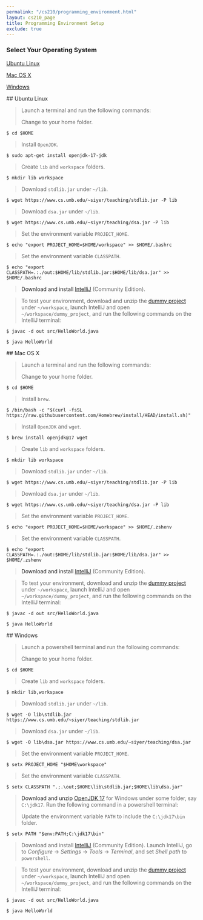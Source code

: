 ```yaml
---
permalink: "/cs210/programming_environment.html"
layout: cs210_page
title: Programming Environment Setup
exclude: true
---
```


### Select Your Operating System

[Ubuntu Linux](#linux)

[Mac OS X](#mac) 

[Windows](#win) 

<a name="linux"/>
## Ubuntu Linux

> Launch a terminal and run the following commands:
>
> Change to your home folder.
```
$ cd $HOME
```
>
> Install `OpenJDK`.
```
$ sudo apt-get install openjdk-17-jdk
```
>
> Create `lib` and `workspace` folders.
```
$ mkdir lib workspace
```
>
> Download `stdlib.jar` under `~/lib`.
```
$ wget https://www.cs.umb.edu/~siyer/teaching/stdlib.jar -P lib
```
>
> Download `dsa.jar` under `~/lib`.
```
$ wget https://www.cs.umb.edu/~siyer/teaching/dsa.jar -P lib
```
>
> Set the environment variable `PROJECT_HOME`.
```
$ echo "export PROJECT_HOME=$HOME/workspace" >> $HOME/.bashrc
```
>
> Set the environment variable `CLASSPATH`.
```
$ echo "export CLASSPATH=.:./out:$HOME/lib/stdlib.jar:$HOME/lib/dsa.jar" >> $HOME/.bashrc
```

> Download and install
[IntelliJ](https://www.jetbrains.com/idea/download/#section=linux) (Community Edition).

> To test your environment, download and unzip the
[dummy project](https://www.cs.umb.edu/~siyer/teaching/cs210/dummy_project.zip) under `~/workspace`, launch IntelliJ and open `~/workspace/dummy_project`, and run the following commands on the IntelliJ terminal:
```
$ javac -d out src/HelloWorld.java
```
>
```
$ java HelloWorld
```

<a name="mac"/>
## Mac OS X

> Launch a terminal and run the following commands: 
>
> Change to your home folder.
```
$ cd $HOME
```
>
> Install `brew`.
```
$ /bin/bash -c "$(curl -fsSL https://raw.githubusercontent.com/Homebrew/install/HEAD/install.sh)"
```
>
> Install `OpenJDK` and `wget`.
```
$ brew install openjdk@17 wget
```
>
> Create `lib` and `workspace` folders.
```
$ mkdir lib workspace
```
>
> Download `stdlib.jar` under `~/lib`.
```
$ wget https://www.cs.umb.edu/~siyer/teaching/stdlib.jar -P lib
```
>
> Download `dsa.jar` under `~/lib`.
```
$ wget https://www.cs.umb.edu/~siyer/teaching/dsa.jar -P lib
```
>
> Set the environment variable `PROJECT_HOME`.
```
$ echo "export PROJECT_HOME=$HOME/workspace" >> $HOME/.zshenv
```
>
> Set the environment variable `CLASSPATH`.
```
$ echo "export CLASSPATH=.:./out:$HOME/lib/stdlib.jar:$HOME/lib/dsa.jar" >> $HOME/.zshenv
```

> Download and install
[IntelliJ](https://www.jetbrains.com/idea/download/#section=mac) (Community Edition).

> To test your environment, download and unzip the
[dummy project](https://www.cs.umb.edu/~siyer/teaching/cs210/dummy_project.zip) under `~/workspace`, launch IntelliJ and open `~/workspace/dummy_project`, and run the following commands on the IntelliJ terminal:
```
$ javac -d out src/HelloWorld.java
```
>
```
$ java HelloWorld
```

<a name="win"/>
## Windows

> Launch a powershell terminal and run the following commands:
>
> Change to your home folder.
```
$ cd $HOME
```
>
> Create `lib` and `workspace` folders.
```
$ mkdir lib,workspace
```
>
> Download `stdlib.jar` under `~/lib`.
```
$ wget -O lib\stdlib.jar https://www.cs.umb.edu/~siyer/teaching/stdlib.jar
```
>
> Download `dsa.jar` under `~/lib`.
```
$ wget -O lib\dsa.jar https://www.cs.umb.edu/~siyer/teaching/dsa.jar
```
>
> Set the environment variable `PROJECT_HOME`.
```
$ setx PROJECT_HOME "$HOME\workspace"
```
>
> Set the environment variable `CLASSPATH`.
```
$ setx CLASSPATH ".;.\out;$HOME\lib\stdlib.jar;$HOME\lib\dsa.jar"
```

> Download and unzip [OpenJDK
> 17](https://download.java.net/openjdk/jdk17/ri/openjdk-17+35_windows-x64_bin.zip)
> for Windows under some folder, say `C:\jdk17`. Run the following command in a powershell terminal:
>
> Update the environment variable `PATH` to include the `C:\jdk17\bin`
folder.
```
$ setx PATH "$env:PATH;C:\jdk17\bin"
```


> Download and install
> [IntelliJ](https://www.jetbrains.com/idea/download/#section=windows)
> (Community Edition). Launch IntelliJ, go to *Configure* &rarr; *Settings* &rarr; *Tools* &rarr; *Terminal*, and set *Shell path* to `powershell`.

> To test your environment, download and unzip the
[dummy project](https://www.cs.umb.edu/~siyer/teaching/cs210/dummy_project.zip) under `~/workspace`, launch IntelliJ and open `~/workspace/dummy_project`, and run the following commands on the IntelliJ terminal:
```
$ javac -d out src/HelloWorld.java
```
>
```
$ java HelloWorld
```
